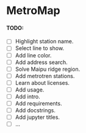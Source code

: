 # MetroMap
#### TODO:
- [ ] Highlight station name.
- [ ] Select line to show.
- [ ] Add line color.
- [ ] Add address search.
- [ ] Solve Maipu ridge region.
- [ ] Add metrotren stations.
- [ ] Learn about licenses.
- [ ] Add usage.
- [ ] Add intro.
- [ ] Add requirements.
- [ ] Add docstrings.
- [ ] Add jupyter titles.
- [ ] ...
